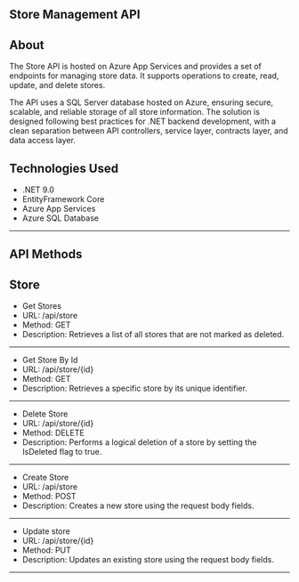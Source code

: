 **Store Management API**
---------------------
About
---------------------
The Store API is hosted on Azure App Services and provides a set of endpoints for managing store data. It supports operations to create, read, update, and delete stores.

The API uses a SQL Server database hosted on Azure, ensuring secure, scalable, and reliable storage of all store information. The solution is designed following best practices for .NET backend development, with a clean separation between API controllers, service layer, contracts layer, and data access layer.

Technologies Used
---------------------
* .NET 9.0
* EntityFramework Core
* Azure App Services
* Azure SQL Database
---------------------
API Methods
---------------------
Store
------------
* Get Stores
* URL: /api/store
* Method: GET
* Description: Retrieves a list of all stores that are not marked as deleted.
------------
* Get Store By Id
* URL: /api/store/{id}
* Method: GET
* Description: Retrieves a specific store by its unique identifier.
------------
* Delete Store
* URL: /api/store/{id}
* Method: DELETE
* Description: Performs a logical deletion of a store by setting the IsDeleted flag to true.
------------
* Create Store
* URL: /api/store
* Method: POST
* Description: Creates a new store using the request body fields.
------------
* Update store
* URL: /api/store/{id}
* Method: PUT
* Description: Updates an existing store using the request body fields.
---------------------

